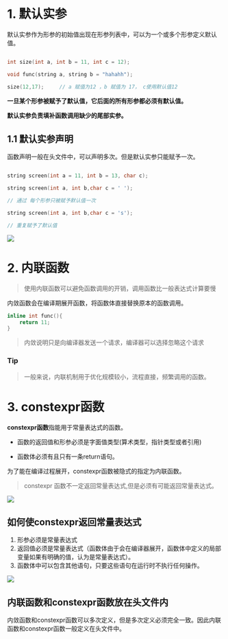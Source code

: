 # 1. 默认实参

默认实参作为形参的初始值出现在形参列表中，可以为一个或多个形参定义默认值。

```c++

int size(int a, int b = 11, int c = 12);

void func(string a, string b = "hahahh");

size(12,17);     // a 赋值为12 ，b 赋值为 17， c使用默认值12

```

**一旦某个形参被赋予了默认值，它后面的所有形参都必须有默认值。**

**默认实参负责填补函数调用缺少的尾部实参。**

## 1.1 默认实参声明

函数声明一般在头文件中，可以声明多次。但是默认实参只能赋予一次。

```c++

string screen(int a = 11, int b = 13, char c);

string screen(int a, int b,char c = ' ');

// 通过 每个形参只被赋予默认值一次 

string screen(int a, int b,char c = 's');

// 重复赋予了默认值

```
![](https://gitee.com/existorlive/exist-or-live-pic/raw/master/%E6%88%AA%E5%B1%8F2020-09-28%20%E4%B8%8A%E5%8D%8812.23.19.png)


# 2. 内联函数 

> 使用内联函数可以避免函数调用的开销，调用函数比一般表达式计算要慢

内敛函数会在编译期展开函数，将函数体直接替换原本的函数调用。

```c++
inline int func(){
    return 11;
}
```

> 内敛说明只是向编译器发送一个请求，编译器可以选择忽略这个请求

### Tip

> 一般来说，内联机制用于优化规模较小，流程直接，频繁调用的函数。

# 3. constexpr函数

**constexpr函数**指能用于常量表达式的函数。

- 函数的返回值和形参必须是字面值类型(算术类型，指针类型或者引用)

- 函数体必须有且只有一条return语句。

为了能在编译过程展开，constexpr函数被隐式的指定为内联函数。

> constexpr 函数不一定返回常量表达式,但是必须有可能返回常量表达式。

![](https://gitee.com/existorlive/exist-or-live-pic/raw/master/%E6%88%AA%E5%B1%8F2020-09-28%20%E4%B8%8A%E5%8D%8812.51.21.png)

## 如何使constexpr返回常量表达式

1. 形参必须是常量表达式
2. 返回值必须是常量表达式（函数体由于会在编译器展开，函数体中定义的局部变量如果有明确的值，认为是常量表达式）。
3. 函数体中可以包含其他语句，只要这些语句在运行时不执行任何操作。

![](https://gitee.com/existorlive/exist-or-live-pic/raw/master/%E6%88%AA%E5%B1%8F2020-09-28%20%E4%B8%8A%E5%8D%881.04.04.png)

## 内联函数和constexpr函数放在头文件内

内敛函数和constexpr函数可以多次定义，但是多次定义必须完全一致。因此内联函数和constexpr函数一般定义在头文件中。









